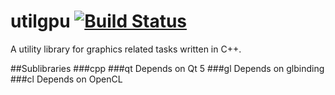 # utilgpu [![Build Status](https://travis-ci.org/simonkrogmann/utilgpu.svg?branch=master)](https://travis-ci.org/simonkrogmann/utilgpu)

A utility library for graphics related tasks written in C++.

##Sublibraries
###cpp
###qt
Depends on Qt 5
###gl
Depends on glbinding
###cl
Depends on OpenCL

